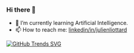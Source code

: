 ### Hi there 👋
- 🌱 I’m currently learning Artificial Intelligence.
- 📫 How to reach me: [linkedin/in/julienliottard](https://www.linkedin.com/in/julienliottard/)

[![GitHub Trends SVG](https://api.githubtrends.io/jliottard/svg/avgupta456/langs)](https://githubtrends.io)
<!--
**jliottard/jliottard** is a ✨ _special_ ✨ repository because its `README.md` (this file) appears on your GitHub profile.

Here are some ideas to get you started:

- 🔭 I’m currently working on ...
- 🌱 I’m currently learning ...
- 👯 I’m looking to collaborate on ...
- 🤔 I’m looking for help with ...
- 💬 Ask me about ...
- 📫 How to reach me: ...
- 😄 Pronouns: ...
- ⚡ Fun fact: ...
-->
